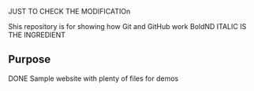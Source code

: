 
JUST TO CHECK THE MODIFICATIOn


Shis repository is for showing how Git and GitHub work
BoldND ITALIC IS THE INGREDIENT


## Purpose
DONE
Sample website with plenty of files for demos

